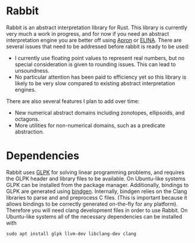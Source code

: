 # Rabbit

Rabbit is an abstract interpretation library for Rust. This library is
currently very much a work in progress, and for now if you need an abstract
interpretation engine you are better off using
[Apron](https://github.com/antoinemine/apron) or
[ELINA](https://github.com/eth-sri/ELINA). There are several issues that need
to be addressed before rabbit is ready to be used:

* I currently use floating point values to represent real numbers, but no
  special consideration is given to rounding issues. This can lead to
  unsoundness.
* No particular attention has been paid to efficiency yet so this library is
  likely to be very slow compared to existing abstract interpretation engines.

There are also several features I plan to add over time:

* New numerical abstract domains including zonotopes, ellipsoids, and octagons.
* More utilities for non-numerical domains, such as a predicate abstraction.

# Dependencies

Rabbit uses [GLPK](https://www.gnu.org/software/glpk/) for solving linear
programming problems, and requires the GLPK header and library files to be
available. On Ubuntu-like systems GLPK can be installed from the package
manager. Additionally, bindings to GLPK are generated using
[bindgen](https://github.com/rust-lang/rust-bindgen). Internally, bindgen
relies on the Clang libraries to parse and and preprocess C files. (This is
important because it allows bindings to be correctly generated on-the-fly for
any platform). Therefore you will need clang development files in order to use
Rabbit. On Ubuntu-like systems all of the necessary dependencies can be
installed with

    sudo apt install glpk llvm-dev libclang-dev clang
